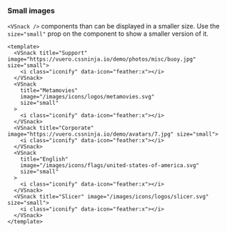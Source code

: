### Small images

`<VSnack />` components than can be displayed in a smaller size.
Use the `size="small"` prop on the component to show a smaller version of it.

<!--code-->

```vue
<template>
  <VSnack title="Support" image="https://vuero.cssninja.io/demo/photos/misc/buoy.jpg" size="small">
    <i class="iconify" data-icon="feather:x"></i>
  </VSnack>
  <VSnack
    title="Metamovies"
    image="/images/icons/logos/metamovies.svg"
    size="small"
  >
    <i class="iconify" data-icon="feather:x"></i>
  </VSnack>
  <VSnack title="Corporate" image="https://vuero.cssninja.io/demo/avatars/7.jpg" size="small">
    <i class="iconify" data-icon="feather:x"></i>
  </VSnack>
  <VSnack
    title="English"
    image="/images/icons/flags/united-states-of-america.svg"
    size="small"
  >
    <i class="iconify" data-icon="feather:x"></i>
  </VSnack>
  <VSnack title="Slicer" image="/images/icons/logos/slicer.svg" size="small">
    <i class="iconify" data-icon="feather:x"></i>
  </VSnack>
</template>
```

<!--/code-->

<!--example-->

<div class="snacks">
    <VSnack title="Support" image="https://vuero.cssninja.io/demo/photos/misc/buoy.jpg" size="small">
        <i class="iconify" data-icon="feather:x"></i>
    </VSnack>
    <VSnack title="Metamovies" image="/images/icons/logos/metamovies.svg" size="small">
        <i class="iconify" data-icon="feather:x"></i>
    </VSnack>
    <VSnack title="Corporate" image="https://vuero.cssninja.io/demo/avatars/7.jpg" size="small">
        <i class="iconify" data-icon="feather:x"></i>
    </VSnack>
    <VSnack title="English" image="/images/icons/flags/united-states-of-america.svg" size="small">
        <i class="iconify" data-icon="feather:x"></i>
    </VSnack>
    <VSnack title="Slicer" image="/images/icons/logos/slicer.svg" size="small">
        <i class="iconify" data-icon="feather:x"></i>
    </VSnack>
</div>

<!--/example-->
